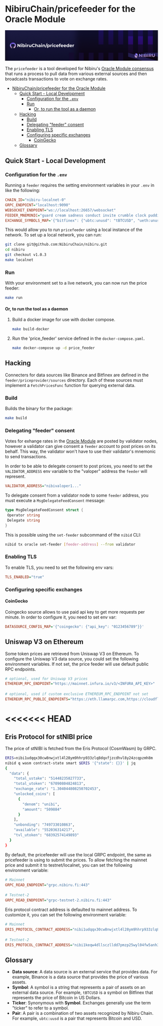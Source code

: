 # NibiruChain/pricefeeder for the Oracle Module

<img src="./repo-banner.png">

The `pricefeeder` is a tool developed for Nibiru's [Oracle Module consensus](https://nibiru.fi/docs/ecosystem/oracle/) that runs a process to pull data from various external sources and then broadcasts transactions to vote on exchange rates.

- [NibiruChain/pricefeeder for the Oracle Module](#nibiruchainpricefeeder-for-the-oracle-module)
  - [Quick Start - Local Development](#quick-start---local-development)
    - [Configuration for the `.env`](#configuration-for-the-env)
    - [Run](#run)
      - [Or, to run the tool as a daemon](#or-to-run-the-tool-as-a-daemon)
  - [Hacking](#hacking)
    - [Build](#build)
    - [Delegating "feeder" consent](#delegating-feeder-consent)
    - [Enabling TLS](#enabling-tls)
    - [Configuring specific exchanges](#configuring-specific-exchanges)
      - [CoinGecko](#coingecko)
  - [Glossary](#glossary)

## Quick Start - Local Development

### Configuration for the `.env`

Running a `feeder` requires the setting environment variables in your `.env` in like the following:

```ini
CHAIN_ID="nibiru-localnet-0"
GRPC_ENDPOINT="localhost:9090"
WEBSOCKET_ENDPOINT="ws://localhost:26657/websocket"
FEEDER_MNEMONIC="guard cream sadness conduct invite crumble clock pudding hole grit liar hotel maid produce squeeze return argue turtle know drive eight casino maze host"
EXCHANGE_SYMBOLS_MAP='{"bitfinex": {"ubtc:unusd": "tBTCUSD", "ueth:unusd": "tETHUSD", "uusd:unusd": "tUSTUSD"}}'
```

This would allow you to run `pricefeeder` using a local instance of the network. To set up a local network, you can run:

```bash
git clone git@github.com:NibiruChain/nibiru.git
cd nibiru
git checkout v1.0.3
make localnet
```

### Run

With your environment set to a live network, you can now run the price feeder:

```sh
make run
```

#### Or, to run the tool as a daemon

1. Build a docker image for use with docker compose.

    ```bash
    make build-docker
    ```

2. Run the 'price_feeder' service defined in the `docker-compose.yaml`.

    ```bash
    make docker-compose up -d price_feeder
    ```

## Hacking

Connecters for data sources like Binance and Bitfinex are defined in the `feeder/priceprovider/sources` directory. Each of these sources must implement a `FetchPricesFunc` function for querying external data.

### Build

Builds the binary for the package:

```sh
make build
```

### Delegating "feeder" consent

Votes for exhange rates in the [Oracle Module](https://nibiru.fi/docs/ecosystem/oracle/) are posted by validator nodes, however a validator can give consent a `feeder` account to post prices on its behalf. This way, the validator won't have to use their validator's mnemonic to send transactions.  

In order to be able to delegate consent to post prices, you need to set the
`VALIDATOR_ADDRESS` env variable to the "valoper" address the `feeder` will represent.

```ini
VALIDATOR_ADDRESS="nibivaloper1..."
```

To delegate consent from a validator node to some `feeder` address, you must execute a `MsgDelegateFeedConsent` message:

```go
type MsgDelegateFeedConsent struct {
 Operator string 
 Delegate string
}
```

This is possible using the `set-feeder` subcommand of the `nibid` CLI:

```bash
nibid tx oracle set-feeder [feeder-address] --from validator
```

### Enabling TLS

To enable TLS, you need to set the following env vars:

```ini
TLS_ENABLED="true"
```

### Configuring specific exchanges

#### CoinGecko

Coingecko source allows to use paid api key to get more requests per minute. In order to configure it,
you need to set env var:

```ini
DATASOURCE_CONFIG_MAP='{"coingecko": {"api_key": "0123456789"}}'
```

## Uniswap V3 on Ethereum

Some token prices are retrieved from Uniswap V3 on Ethereum. 
To configure the Uniswap V3 data source, you could set the following environment variables.
If not set, the price feeder will use default public RPC endpoints.

```ini
# optional, used for Uniswap V3 prices
ETHEREUM_RPC_ENDPOINT="https://mainnet.infura.io/v3/<INFURA_API_KEY>"

# optional, used if custom exclusive ETHEREUM_RPC_ENDPOINT not set 
ETHEREUM_RPC_PUBLIC_ENDPOINTS="https://eth.llamarpc.com,https://cloudflare-eth.com/,https://rpc.flashbots.net/"
```

<<<<<<< HEAD
=======
## Eris Protocol for stNIBI price

The price of stNIBI is fetched from the Eris Protocol (CosmWasm) by GRPC.

```bash
ERIS=nibi1udqqx30cw8nwjxtl4l28ym9hhrp933zlq8dqxfjzcdhvl8y24zcqpzmh8m
nibid q wasm contract-state smart $ERIS '{"state": {}}' | jq
{
  "data": {
    "total_ustake": "51448235827733",
    "total_utoken": "67090804824813",
    "exchange_rate": "1.304044808250702453",
    "unlocked_coins": [
      {
        "denom": "unibi",
        "amount": "509884"
      }
    ],
    "unbonding": "749733010863",
    "available": "552036314217",
    "tvl_utoken": "68392574149893"
  }
}
```

By default, the pricefeeder will use the local GRPC endpoint, the same as pricefeeder is using to submit the prices.
To allow fetching the mainnet price and submit it to testnet/localnet, you can set the following environment variable:

```ini
# Mainnet
GRPC_READ_ENDPOINT="grpc.nibiru.fi:443"

# Testnet-2
GRPC_READ_ENDPOINT="grpc-testnet-2.nibiru.fi:443"
```

Eris protocol contract address is defaulted to mainnet address.
To customize it, you can set the following environment variable:

```ini
# Mainnet
ERIS_PROTOCOL_CONTRACT_ADDRESS="nibi1udqqx30cw8nwjxtl4l28ym9hhrp933zlq8dqxfjzcdhvl8y24zcqpzmh8m"

# Testnet-2
ERIS_PROTOCOL_CONTRACT_ADDRESS="nibi1keqw4dllsczlldd7pmzp25wyl04fw5anh3wxljhg4fjuqj9xnxuqa82rpg"
```

## Glossary

- **Data source**: A data source is an external service that provides data. For example, Binance is a data source that provides the price of various assets.
- **Symbol**: A symbol is a string that represents a pair of assets on an external data source. For example, `tBTCUSD` is a symbol on Bitfinex that represents the price of Bitcoin in US Dollars.
- **Ticker**: Synonymous with **Symbol**. Exchanges generally use the term "ticker" to refer to a symbol.
- **Pair**: A pair is a combination of two assets recognized by Nibiru Chain. For example, `ubtc:uusd` is a pair that represents Bitcoin and USD.
